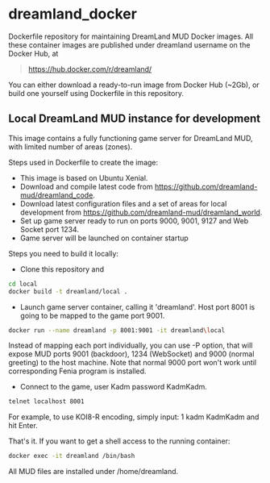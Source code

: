 # dreamland_docker

Dockerfile repository for maintaining DreamLand MUD Docker images.
All these container images are published under dreamland username on the Docker Hub, at
> https://hub.docker.com/r/dreamland/

You can either download a ready-to-run image from Docker Hub (~2Gb), or build one yourself using Dockerfile in this repository.

## Local DreamLand MUD instance for development

This image contains a fully functioning game server for DreamLand MUD, with limited number of areas (zones). 

Steps used in Dockerfile to create the image:
* This image is based on Ubuntu Xenial.
* Download and compile latest code from https://github.com/dreamland-mud/dreamland_code.
* Download latest configuration files and a set of areas for local development from https://github.com/dreamland-mud/dreamland_world.
* Set up game server ready to run on ports 9000, 9001, 9127 and Web Socket port 1234. 
* Game server will be launched on container startup

Steps you need to build it locally:
* Clone this repository and
```bash
cd local
docker build -t dreamland/local .
```

* Launch game server container, calling it 'dreamland'. Host port 8001 is going to be mapped to the game port 9001. 
```bash
docker run --name dreamland -p 8001:9001 -it dreamland\local
```
Instead of mapping each port individually, you can use -P option, that will expose MUD ports 9001 (backdoor), 1234 (WebSocket) and 9000 (normal greeting) to the host machine. Note that normal 9000 port won't work until corresponding Fenia program is installed.

* Connect to the game, user Kadm password KadmKadm. 
```bash
telnet localhost 8001
```
For example, to use KOI8-R encoding, simply input: 1 kadm KadmKadm and hit Enter.

That's it. If you want to get a shell access to the running container:
```bash
docker exec -it dreamland /bin/bash
```
All MUD files are installed under /home/dreamland.

